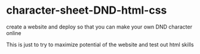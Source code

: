 # character-sheet-DND-html-css

create a website and deploy so that you can make your own DND character online

This is just to try to maximize potential of the website and test out html skills
